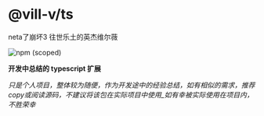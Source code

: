 # @vill-v/ts
neta了崩坏3 往世乐土的英杰维尔薇

![npm (scoped)](https://img.shields.io/npm/v/@vill-v/ts?style=flat-square)

**开发中总结的 typescript 扩展**

_只是个人项目，整体较为随便，作为开发途中的经验总结，如有相似的需求，推荐copy或阅读源码，不建议将该包在实际项目中使用_如有幸被实际使用在项目内，不胜荣幸_
